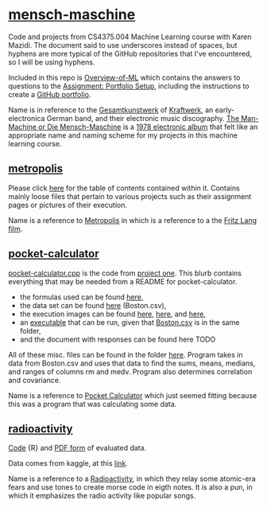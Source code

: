 # [mensch-maschine](https://github.com/Billy-Budd/mensch-maschine/)
Code and projects from CS4375.004 Machine Learning course with Karen Mazidi. The document said to use underscores instead of spaces, but hyphens are more typical of the GitHub repositories that I've encountered, so I will be using hyphens. 

Included in this repo is [Overview-of-ML](Overview-of-ML.pdf) which contains the answers to questions to the [Assignment: Portfolio Setup](/metropolis/assignment-portfolio-setup/portfolio-setup.pdf), including the instructions to create a [GitHub portfolio](/metropolis/Assignment-Portfolio-Setup/create-github-portfolio.pdf).  

Name is in reference to the [Gesamtkunstwerk](https://www.theartstory.org/definition/gesamtkunstwerk/) of [Kraftwerk](https://en.wikipedia.org/wiki/Kraftwerk), an early-electronica German band, and their electronic music discography. [The Man-Machine or Die Mensch-Maschine](https://youtu.be/EPxGE1xWl_E?list=PLRp2a3r7tvpd3NpB_CwUbOoLxRgY4CwHh) is a [1978 electronic album](https://en.wikipedia.org/wiki/The_Man-Machine) that felt like an appropriate name and naming scheme for my projects in this machine learning course. 

## [metropolis](/metropolis)
Please click [here](metropolis.md) for the table of contents contained within it. Contains mainly loose files that pertain to various projects such as their assignment pages or pictures of their execution. 

Name is a reference to [Metropolis](https://youtu.be/SXTBGB2cKAk) in which is a reference to a the [Fritz Lang film](https://en.wikipedia.org/wiki/Metropolis_(1927_film)).

## [pocket-calculator](/pocket-calculator)
[pocket-calculator.cpp](/pocket-calculator/pocket-calculator.cpp) is the code from [project one](/metropolis/portfolio-one-data-exploration). This blurb contains everything that may be needed from a README for pocket-calculator. 
- the formulas used can be found [here](/metropolis/portfolio-one-data-exploration/formulas.png), 
- the data set can be found [here](/pocket-calculator/Boston.csv) (Boston.csv), 
- the execution images can be found [here](/metropolis/portfolio-one-data-exploration/pocket-calculator-1.PNG), [here](/metropolis/portfolio-one-data-exploration/pocket-calculator-2.PNG), and [here](/metropolis/portfolio-one-data-exploration/pocket-calculator-3.PNG),
- an [executable](/pocket-calculator/pocket-calculator.exe) that can be run, given that [Boston.csv](/pocket-calculator/Boston.csv) is in the same folder, 
- and the document with responses can be found here TODO 

All of these misc. files can be found in the folder [here](/metropolis/portfolio-one-data-exploration). 
Program takes in data from Boston.csv and uses that data to find the sums, means, medians, and ranges of columns rm and medv. Program also determines correlation and covariance. 

Name is a reference to [Pocket Calculator](https://youtu.be/eSBybJGZoCU) which just seemed fitting because this was a program that was calculating some data. 

## [radioactivity](/radioactivity)
[Code](/radioactivity/spotifyeval.rmd) {R} and [PDF form](radioactivity/spotifyeval.pdf) of evaluated data. 

Data comes from kaggle, at this [link](https://www.kaggle.com/datasets/ayushnitb/song-features-dataset-regressing-popularity?resource=download).

Name is a reference to a [Radioactivity](https://youtu.be/fM2Ddrg1eFI), in which they relay some atomic-era fears and use tones to create morse code in eigth notes. It is also a pun, in which it emphasizes the radio activity like popular songs. 
